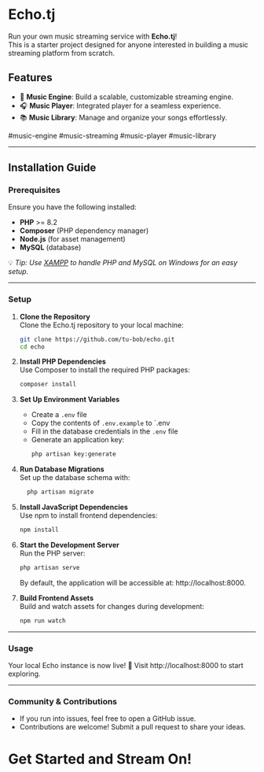 # **Echo.tj**

Run your own music streaming service with **Echo.tj**!  
This is a starter project designed for anyone interested in building a music streaming platform from scratch.

## **Features**
- 🎵 **Music Engine**: Build a scalable, customizable streaming engine.
- 🎧 **Music Player**: Integrated player for a seamless experience.
- 📚 **Music Library**: Manage and organize your songs effortlessly.

#music-engine #music-streaming #music-player #music-library

---

## **Installation Guide**

### **Prerequisites**
Ensure you have the following installed:
- **PHP** >= 8.2
- **Composer** (PHP dependency manager)
- **Node.js** (for asset management)
- **MySQL** (database)

💡 *Tip: Use [XAMPP](https://www.apachefriends.org/index.html) to handle PHP and MySQL on Windows for an easy setup.*

---
### **Setup**

1. **Clone the Repository**  
   Clone the Echo.tj repository to your local machine:
   ```bash
   git clone https://github.com/tu-bob/echo.git
   cd echo
    ```
2. **Install PHP Dependencies**  
   Use Composer to install the required PHP packages:
    ```bash
    composer install
    ```
3. **Set Up Environment Variables**  
   - Create a `.env` file
   - Copy the contents of `.env.example` to `.env
   - Fill in the database credentials in the `.env` file
   - Generate an application key:
     ```bash
     php artisan key:generate
     ```
4. **Run Database Migrations**  
   Set up the database schema with:
    ```bash
      php artisan migrate
    ```
5. **Install JavaScript Dependencies**  
   Use npm to install frontend dependencies:
    ```bash
    npm install
    ```
6. **Start the Development Server**  
   Run the PHP server:
    ```bash
    php artisan serve
    ```
   By default, the application will be accessible at: http://localhost:8000.

7. **Build Frontend Assets**  
   Build and watch assets for changes during development:
    ```bash
    npm run watch
    ```
   
---

### **Usage**
Your local Echo instance is now live! 🎉 Visit http://localhost:8000 to start exploring.

---

### **Community & Contributions**
- If you run into issues, feel free to open a GitHub issue.
- Contributions are welcome! Submit a pull request to share your ideas.

# **Get Started and Stream On!**
